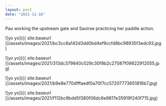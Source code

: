 ```yaml
---
layout: post
date: "2021-11-16"
---
```


Pau working the upstream gate and Saoirse practicing her paddle action.

![yo yo]({{ site.baseurl }}/assets/images/2021/bc3cc8a142d3dd0bd4ef9ccfd8bc98935f3edc93.jpg)

![yo yo]({{ site.baseurl }}/assets/images/2021/313dc379840c029c30f8b2c27087f09822912055.jpg)

![yo yo]({{ site.baseurl }}/assets/images/2021/b9e8e770dfffaedf0a70f7cc57207773651816b7.jpg)

![yo yo]({{ site.baseurl }}/assets/images/2021/f112bc9bdd5f380f06dc6e9817e35919f240f715.jpg)
